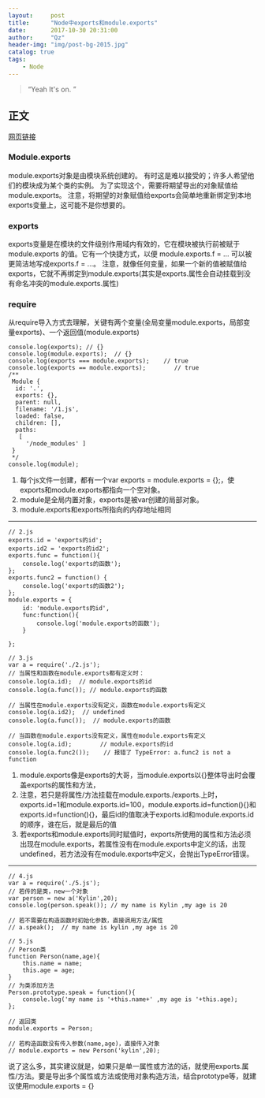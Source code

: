 ```yaml
---
layout:     post
title:      "Node中exports和module.exports"
date:       2017-10-30 20:31:00
author:     "Qz"
header-img: "img/post-bg-2015.jpg"
catalog: true
tags:
    - Node
---
```


> “Yeah It's on. ”


## 正文
 
[网页链接](https://www.ycjcl.cc/2017/02/10/module-exportshe-exportsde-qu-bie/)

### Module.exports
module.exports对象是由模块系统创建的。
有时这是难以接受的；许多人希望他们的模块成为某个类的实例。 为了实现这个，需要将期望导出的对象赋值给module.exports。 注意，将期望的对象赋值给exports会简单地重新绑定到本地exports变量上，这可能不是你想要的。

### exports
exports变量是在模块的文件级别作用域内有效的，它在模块被执行前被赋于 module.exports 的值。它有一个快捷方式，以便 module.exports.f = ... 可以被更简洁地写成exports.f = ...。 注意，就像任何变量，如果一个新的值被赋值给exports，它就不再绑定到module.exports(其实是exports.属性会自动挂载到没有命名冲突的module.exports.属性)

### require

从require导入方式去理解，关键有两个变量(全局变量module.exports，局部变量exports)、一个返回值(module.exports)


```
console.log(exports); // {}  
console.log(module.exports);  // {}  
console.log(exports === module.exports);    // true  
console.log(exports == module.exports);        // true  
/**
 Module {
  id: '.',
  exports: {},
  parent: null,
  filename: '/1.js',
  loaded: false,
  children: [],
  paths:
   [ 
     '/node_modules' ] 
 }
 */
console.log(module);
```

1. 每个js文件一创建，都有一个var exports = module.exports = {};，使exports和module.exports都指向一个空对象。
2. module是全局内置对象，exports是被var创建的局部对象。
3. module.exports和exports所指向的内存地址相同


----------


```
// 2.js
exports.id = 'exports的id';  
exports.id2 = 'exports的id2';  
exports.func = function(){  
    console.log('exports的函数');
};
exports.func2 = function() {  
    console.log('exports的函数2');
};
module.exports = {  
    id: 'module.exports的id',
    func:function(){
        console.log('module.exports的函数');
    }

};
```

```
// 3.js
var a = require('./2.js');  
// 当属性和函数在module.exports都有定义时：
console.log(a.id);  // module.exports的id  
console.log(a.func()); // module.exports的函数

// 当属性在module.exports没有定义，函数在module.exports有定义
console.log(a.id2);  // undefined  
console.log(a.func());  // module.exports的函数

// 当函数在module.exports没有定义，属性在module.exports有定义
console.log(a.id);        // module.exports的id  
console.log(a.func2());    // 报错了 TypeError: a.func2 is not a function  
```

1. module.exports像是exports的大哥，当module.exports以{}整体导出时会覆盖exports的属性和方法，
2. 注意，若只是将属性/方法挂载在module.exports./exports.上时，exports.id=1和module.exports.id=100，module.exports.id=function(){}和exports.id=function(){}，最后id的值取决于exports.id和module.exports.id的顺序，谁在后，就是最后的值
3. 若exports和module.exports同时赋值时，exports所使用的属性和方法必须出现在module.exports，若属性没有在module.exports中定义的话，出现undefined，若方法没有在module.exports中定义，会抛出TypeError错误。


----------
```
// 4.js
var a = require('./5.js');  
// 若传的是类，new一个对象
var person = new a('Kylin',20);  
console.log(person.speak()); // my name is Kylin ,my age is 20

// 若不需要在构造函数时初始化参数，直接调用方法/属性
// a.speak();  // my name is kylin ,my age is 20
```

```
// 5.js
// Person类
function Person(name,age){  
    this.name = name;
    this.age = age;
}
// 为类添加方法
Person.prototype.speak = function(){  
    console.log('my name is '+this.name+' ,my age is '+this.age);
};

// 返回类
module.exports = Person;

// 若构造函数没有传入参数(name,age)，直接传入对象
// module.exports = new Person('kylin',20);
```

说了这么多，其实建议就是，如果只是单一属性或方法的话，就使用exports.属性/方法。要是导出多个属性或方法或使用对象构造方法，结合prototype等，就建议使用module.exports = {}